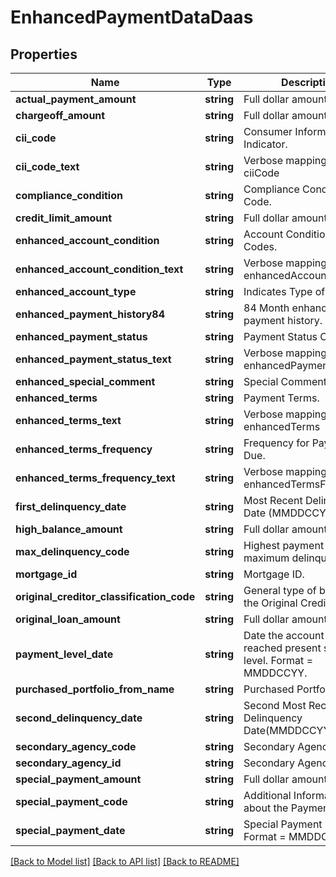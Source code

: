 # EnhancedPaymentDataDaas

## Properties
Name | Type | Description | Notes
------------ | ------------- | ------------- | -------------
**actual_payment_amount** | **string** | Full dollar amount. | [optional] 
**chargeoff_amount** | **string** | Full dollar amount. | [optional] 
**cii_code** | **string** | Consumer Information Indicator. | [optional] 
**cii_code_text** | **string** | Verbose mapping for ciiCode | [optional] 
**compliance_condition** | **string** | Compliance Conditon Code. | [optional] 
**credit_limit_amount** | **string** | Full dollar amount. | [optional] 
**enhanced_account_condition** | **string** | Account Condition Code. Codes. | [optional] 
**enhanced_account_condition_text** | **string** | Verbose mapping for enhancedAccountCondition | [optional] 
**enhanced_account_type** | **string** | Indicates Type of Account. | [optional] 
**enhanced_payment_history84** | **string** | 84 Month enhanced payment history. | [optional] 
**enhanced_payment_status** | **string** | Payment Status Codes. | [optional] 
**enhanced_payment_status_text** | **string** | Verbose mapping for enhancedPaymentStatus | [optional] 
**enhanced_special_comment** | **string** | Special Comments. | [optional] 
**enhanced_terms** | **string** | Payment Terms. | [optional] 
**enhanced_terms_text** | **string** | Verbose mapping for enhancedTerms | [optional] 
**enhanced_terms_frequency** | **string** | Frequency for Payments Due. | [optional] 
**enhanced_terms_frequency_text** | **string** | Verbose mapping for enhancedTermsFrequency | [optional] 
**first_delinquency_date** | **string** | Most Recent Delinquency Date (MMDDCCYY) | [optional] 
**high_balance_amount** | **string** | Full dollar amount. | [optional] 
**max_delinquency_code** | **string** | Highest payment code for maximum delinquency date | [optional] 
**mortgage_id** | **string** | Mortgage ID. | [optional] 
**original_creditor_classification_code** | **string** | General type of business of the Original Creditor. | [optional] 
**original_loan_amount** | **string** | Full dollar amount. | [optional] 
**payment_level_date** | **string** | Date the account first reached present status level. Format &#x3D; MMDDCCYY. | [optional] 
**purchased_portfolio_from_name** | **string** | Purchased Portfolio Name. | [optional] 
**second_delinquency_date** | **string** | Second Most Recent Delinquency Date(MMDDCCYY) | [optional] 
**secondary_agency_code** | **string** | Secondary Agency Code. | [optional] 
**secondary_agency_id** | **string** | Secondary Agency Id | [optional] 
**special_payment_amount** | **string** | Full dollar amount | [optional] 
**special_payment_code** | **string** | Additional Information about the Payment Amount. | [optional] 
**special_payment_date** | **string** | Special Payment Date Format &#x3D; MMDDCCYY. | [optional] 

[[Back to Model list]](../README.md#documentation-for-models) [[Back to API list]](../README.md#documentation-for-api-endpoints) [[Back to README]](../README.md)


